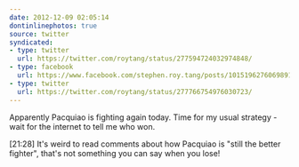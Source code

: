 ```yaml
---
date: 2012-12-09 02:05:14
dontinlinephotos: true
source: twitter
syndicated:
- type: twitter
  url: https://twitter.com/roytang/status/277594724032974848/
- type: facebook
  url: https://www.facebook.com/stephen.roy.tang/posts/10151962760698912
- type: twitter
  url: https://twitter.com/roytang/status/277766754976030723/
---
```


Apparently Pacquiao is fighting again today. Time for my usual strategy - wait for the internet to tell me who won.

<time>[21:28]</time> It's weird to read comments about how Pacquiao is "still the better fighter", that's not something you can say when you lose!